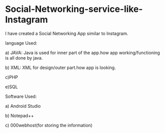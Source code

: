 # Social-Networking-service-like-Instagram

I have created a Social Networking App similar to Instagram.

language Used:

a) JAVA: Java is used for inner part of the app.how app working/functioning is all done by java.

b) XML: XML for design/outer part.how app is looking.

c)PHP

e)SQL

Software Used:

a) Android Studio

b) Notepad++

c) 000webhost(for storing the information) 

 

